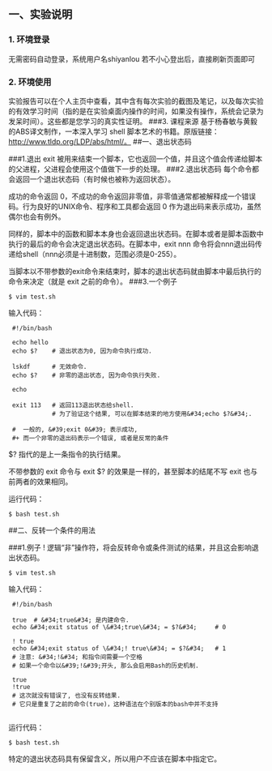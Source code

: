 ## 一、实验说明
### 1. 环境登录
无需密码自动登录，系统用户名shiyanlou
若不小心登出后，直接刷新页面即可
### 2. 环境使用
实验报告可以在个人主页中查看，其中含有每次实验的截图及笔记，以及每次实验的有效学习时间（指的是在实验桌面内操作的时间，如果没有操作，系统会记录为发呆时间）。这些都是您学习的真实性证明。
###3. 课程来源 
基于杨春敏与黄毅的ABS译文制作，一本深入学习 shell 脚本艺术的书籍。原版链接：http://www.tldp.org/LDP/abs/html/。
##一、退出状态码

###1.退出
exit 被用来结束一个脚本，它也返回一个值，并且这个值会传递给脚本的父进程，父进程会使用这个值做下一步的处理。
###2.退出状态码
每个命令都会返回一个退出状态码（有时候也被称为返回状态）。

成功的命令返回 0，不成功的命令返回非零值，非零值通常都被解释成一个错误码。行为良好的UNIX命令、程序和工具都会返回 0 作为退出码来表示成功，虽然偶尔也会有例外。

同样的，脚本中的函数和脚本本身也会返回退出状态码。在脚本或者是脚本函数中执行的最后的命令会决定退出状态码。在脚本中，exit nnn 命令将会nnn退出码传递给shell（nnn必须是十进制数，范围必须是0-255）。

当脚本以不带参数的exit命令来结束时，脚本的退出状态码就由脚本中最后执行的命令来决定（就是 exit 之前的命令）。
###3.一个例子

```
$ vim test.sh
```

输入代码：

```
 #!/bin/bash
 
 echo hello
 echo $?    # 退出状态为0, 因为命令执行成功.
 
 lskdf      # 无效命令.
 echo $?    # 非零的退出状态, 因为命令执行失败.
 
 echo
 
 exit 113   # 返回113退出状态给shell.
            # 为了验证这个结果, 可以在脚本结束的地方使用&#34;echo $?&#34;. 
 
 #  一般的, &#39;exit 0&#39; 表示成功,
 #+ 而一个非零的退出码表示一个错误, 或者是反常的条件
```

$? 指代的是上一条指令的执行结果。

不带参数的 exit 命令与 exit $? 的效果是一样的，甚至脚本的结尾不写 exit 也与前两者的效果相同。

运行代码：

```
$ bash test.sh
```

##二、反转一个条件的用法

###1.例子
! 逻辑“非”操作符，将会反转命令或条件测试的结果，并且这会影响退出状态码。


```
$ vim test.sh
```

输入代码：

```
 #!/bin/bash
 
 true  # &#34;true&#34; 是内建命令.
 echo &#34;exit status of \&#34;true\&#34; = $?&#34;     # 0
 
 ! true
 echo &#34;exit status of \&#34;! true\&#34; = $?&#34;   # 1
 # 注意: &#34;!&#34; 和指令间需要一个空格
 # 如果一个命令以&#39;!&#39;开头, 那么会启用Bash的历史机制.
 
 true
 !true
 # 这次就没有错误了, 也没有反转结果.
 # 它只是重复了之前的命令(true)，这种语法在个别版本的bash中并不支持
 
```

运行代码：

```
$ bash test.sh
```

特定的退出状态码具有保留含义，所以用户不应该在脚本中指定它。